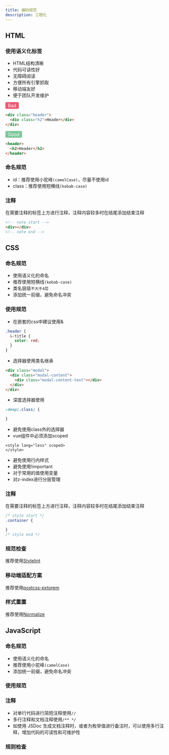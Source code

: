 ```yaml
---
title: 编码规范
description: 工程化
---
```


## HTML

### 使用语义化标签

* HTML结构清晰
* 代码可读性好
* 无障碍阅读
* 方便所有引擎抓取
* 移动端友好
* 便于团队开发维护

<span style="padding: 2px 8px; background: #EC5975; color: #FFF; border-radius: 4px;">Bad</span>

```html
<div class="header">
  <div class="h2">Header</div>
</div>

```

<span style="padding: 2px 8px; background: #7EC699; color: #FFF; border-radius: 4px;">Good</span>

```html
<header>
  <h2>Header</h2>
</header>
```

### 命名规范

* id：推荐使用小驼峰`(camelCase)`，尽量不使用id
* class：推荐使用短横线`(kebab-case)`

### 注释

在需要注释的标签上方进行注释，注释内容较多时在结尾添加结束注释

```html
<!-- note start -->
<div></div>
<!-- note end -->
```

## CSS

### 命名规范

* 使用语义化的命名
* 推荐使用短横线`(kebab-case)`
* 类名层级`不大于4层`
* 添加统一前缀，避免命名冲突

### 使用规范

* 在嵌套的css中建议使用&

```css
.header {
  &-title {
    color: red;
  }
}
```

* 选择器使用类名继承

```html
<div class="modal">
  <div class="modal-content">
    <div class="modal-content-text"></div>
  </div>
</div>
```

* 深度选择器使用

```css
:deep(.class) {

}
```

* 避免使用class外的选择器
* vue组件中必须添加scoped

```vue
<style lang="less" scoped>
</style>
```

* 避免使用行内样式
* 避免使用!important
* 对于常用的值使用变量
* 对z-index进行分层管理

### 注释

在需要注释的标签上方进行注释，注释内容较多时在结尾添加结束注释

```css
/* style start */
.container {

}
/* style end */
```

### 规范检查

推荐使用[Stylelint](https://stylelint.io/)

### 移动端适配方案

推荐使用[postcss-pxtorem](https://www.npmjs.com/package/postcss-pxtorem)

### 样式重置

推荐使用[Normalize](https://necolas.github.io/normalize.css/)

## JavaScript

### 命名规范

* 使用语义化的命名
* 推荐使用小驼峰`(camelCase)`
* 添加统一前缀，避免命名冲突

### 使用规范

### 注释

* 对单行代码进行简短注释使用`//`
* 多行注释和文档注释使用`/** */`
* 如使用 JSDoc 生成文档注释时，或者为枚举值进行备注时，可以使用多行注释，增加代码的可读性和可维护性

### 规则检查
